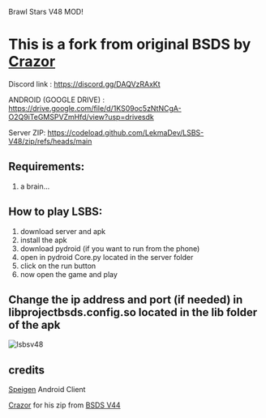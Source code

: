 Brawl Stars V48 MOD!

# This is a fork from original BSDS by [Crazor](https://github.com/CrazorTheCat) 

Discord link : https://discord.gg/DAQVzRAxKt

ANDROID (GOOGLE DRIVE) : https://drive.google.com/file/d/1KS09oc5zNtNCgA-O2Q9iTeGMSPVZmHfd/view?usp=drivesdk

Server ZIP: https://codeload.github.com/LekmaDev/LSBS-V48/zip/refs/heads/main

## Requirements: ##
1. a brain...

## How to play LSBS: ##
1. download server and apk
2. install the apk
3. download pydroid (if you want to run from the phone)
4. open in pydroid Core.py located in the server folder
5. click on the run button
6. now open the game and play

## Change the ip address and port (if needed) in libprojectbsds.config.so located in the lib folder of the apk ##

![lsbsv48](https://cdn.discordapp.com/attachments/1040608064681803827/1090261450095874058/Screenshot_2023-03-28-16-09-21-822_com.lsbs.v48888.jpg)

## credits ##
[Speigen](https://github.com/SpeigenGit) Android Client

[Crazor](https://github.com/CrazorTheCat) for his zip from [BSDS V44](https://github.com/CrazorTheCat/BSDS-V44)
